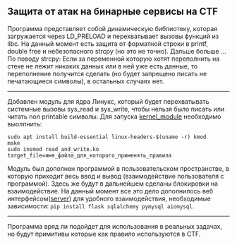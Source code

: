 ## Защита от атак на бинарные сервисы на CTF

Программа представляет собой динамическую библиотеку, которая загружается через LD_PRELOAD и перехватывает вызовы функций из libc.
На данный момент есть защита от форматной строки в printf, double free и небезопасного strcpy (но это не точно). Дальше больше ...
По поводу strcpy: Если за переменной которую хотят переполнить на стеке не лежит никаких данных или в ней уже есть данные, то переполнение получится сделать (но будет запрещено писать не печатающиеся символы), в остальных случаях нет.

---

Добавлен модуль для ядра Линукс, который будет перехватывать системные вызовы sys_read и sys_write, чтобы нельзя было писать или читать non printable символы.
Для запуска [kernel_module](https://github.com/alexevgmart/pwn_defense_for_ctf/tree/main/kernel_module) необходимо выолпнить:
```shell
sudo apt install build-essential linux-headers-$(uname -r) kmod
make
sudo insmod read_and_write.ko target_file=имя_файла_для_которого_применять_правила
```
Модуль был дополнен программой в пользовательском пространстве, в которую приходит весь ввод и вывод (взаимодействие пользователя с программой). Здесь же будут в дальнейшем сделаны блокировки на взаимодействие. На данный момент все это дело дополнилось веб интерфейсом([server](https://github.com/alexevgmart/pwn_defense_for_ctf/tree/main/server)) для удобного взаимодействия, необходимые зависимости: `pip install flask sqlalchemy pymysql aiomysql`.

---

Программа вряд ли подойдет для использования в реальных задачах, но будут примитивы которые как правило используются в CTF.
